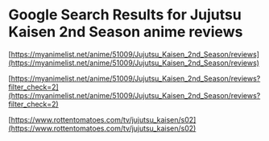 # Google Search Results for Jujutsu Kaisen 2nd Season anime reviews
[https://myanimelist.net/anime/51009/Jujutsu_Kaisen_2nd_Season/reviews](https://myanimelist.net/anime/51009/Jujutsu_Kaisen_2nd_Season/reviews)

[https://myanimelist.net/anime/51009/Jujutsu_Kaisen_2nd_Season/reviews?filter_check=2](https://myanimelist.net/anime/51009/Jujutsu_Kaisen_2nd_Season/reviews?filter_check=2)

[https://www.rottentomatoes.com/tv/jujutsu_kaisen/s02](https://www.rottentomatoes.com/tv/jujutsu_kaisen/s02)

